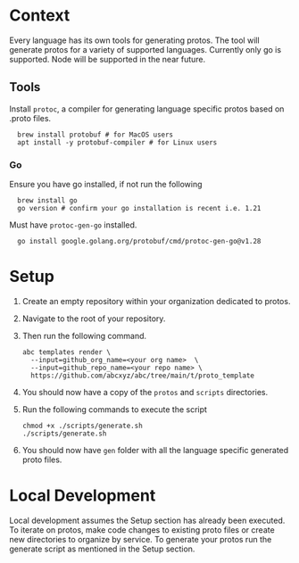 # Context

Every language has its own tools for generating protos. The tool will generate protos for a variety of supported languages. Currently only go is supported. Node will be supported in the near future.

## Tools

Install `protoc`, a compiler for generating language specific protos based on .proto files. 

```
  brew install protobuf # for MacOS users
  apt install -y protobuf-compiler # for Linux users
```

### Go

Ensure you have go installed, if not run the following

```
  brew install go
  go version # confirm your go installation is recent i.e. 1.21
```

Must have `protoc-gen-go` installed.

```
  go install google.golang.org/protobuf/cmd/protoc-gen-go@v1.28
```

# Setup

1. Create an empty repository within your organization dedicated to protos. 

2. Navigate to the root of your repository.

3. Then run the following command.

    ```
    abc templates render \
      --input=github_org_name=<your org name>  \
      --input=github_repo_name=<your repo name> \
      https://github.com/abcxyz/abc/tree/main/t/proto_template
    ```

4. You should now have a copy of the `protos` and `scripts` directories.

5. Run the following commands to execute the script

    ```
    chmod +x ./scripts/generate.sh
    ./scripts/generate.sh
    ```

6. You should now have `gen` folder with all the language specific generated proto files.

# Local Development
Local development assumes the Setup section has already been executed. To iterate on protos, make code changes to existing proto files or create new directories to organize by service. To generate your protos run the generate script as mentioned in the Setup section.

